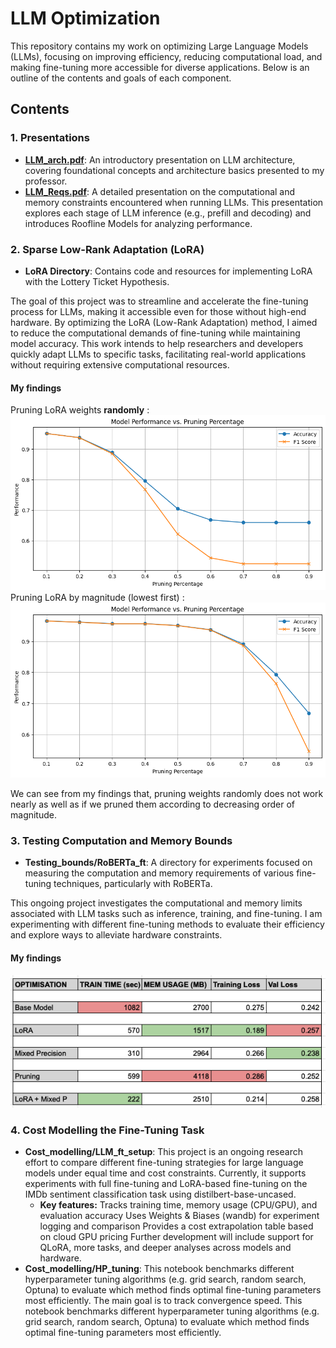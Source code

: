 # LLM Optimization

This repository contains my work on optimizing Large Language Models (LLMs), focusing on improving efficiency, reducing computational load, and making fine-tuning more accessible for diverse applications. Below is an outline of the contents and goals of each component.

## Contents

### 1. Presentations
- **[LLM_arch.pdf](LLM_arch.pdf)**: An introductory presentation on LLM architecture, covering foundational concepts and architecture basics presented to my professor.
- **[LLM_Reqs.pdf](LLM_Reqs.pdf)**: A detailed presentation on the computational and memory constraints encountered when running LLMs. This presentation explores each stage of LLM inference (e.g., prefill and decoding) and introduces Roofline Models for analyzing performance.

### 2. Sparse Low-Rank Adaptation (LoRA)
- **LoRA Directory**: Contains code and resources for implementing LoRA with the Lottery Ticket Hypothesis. 

The goal of this project was to streamline and accelerate the fine-tuning process for LLMs, making it accessible even for those without high-end hardware. By optimizing the LoRA (Low-Rank Adaptation) method, I aimed to reduce the computational demands of fine-tuning while maintaining model accuracy. This work intends to help researchers and developers quickly adapt LLMs to specific tasks, facilitating real-world applications without requiring extensive computational resources.

#### My findings
Pruning LoRA weights **randomly** :
![Random Pruning of weights](LoRA/Performance_random_pruning.png)
Pruning LoRA by magnitude (lowest first) :
![Weight-wise Pruning](LoRA/Performance_weightwise_pruning.png)

We can see from my findings that, pruning weights randomly does not work nearly as well as if we pruned them according to decreasing order of magnitude.

### 3. Testing Computation and Memory Bounds
- **Testing_bounds/RoBERTa_ft**: A directory for experiments focused on measuring the computation and memory requirements of various fine-tuning techniques, particularly with RoBERTa.

This ongoing project investigates the computational and memory limits associated with LLM tasks such as inference, training, and fine-tuning. I am experimenting with different fine-tuning methods to evaluate their efficiency and explore ways to alleviate hardware constraints.

#### My findings
![alt text](Testing_bounds/FT_optimisation_results.png)

### 4. Cost Modelling the Fine-Tuning Task
- **Cost_modelling/LLM_ft_setup**: This project is an ongoing research effort to compare different fine-tuning strategies for large language models under equal time and cost constraints.
Currently, it supports experiments with full fine-tuning and LoRA-based fine-tuning on the IMDb sentiment classification task using distilbert-base-uncased.
  - **Key features:**
Tracks training time, memory usage (CPU/GPU), and evaluation accuracy
Uses Weights & Biases (wandb) for experiment logging and comparison
Provides a cost extrapolation table based on cloud GPU pricing
Further development will include support for QLoRA, more tasks, and deeper analyses across models and hardware.
- **Cost_modelling/HP_tuning**: This notebook benchmarks different hyperparameter tuning algorithms (e.g. grid search, random search, Optuna) to evaluate which method finds optimal fine-tuning parameters most efficiently. The main goal is to track convergence speed. This notebook benchmarks different hyperparameter tuning algorithms (e.g. grid search, random search, Optuna) to evaluate which method finds optimal fine-tuning parameters most efficiently.